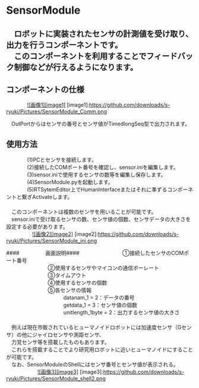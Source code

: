 SensorModule
============
　ロボットに実装されたセンサの計測値を受け取り、出力を行うコンポーネントです。  
　このコンポーネントを利用することでフィードバック制御などが行えるようになります。  
　  
コンポーネントの仕様
--------------------

　　　　[![画像1][image1]](https://github.com/downloads/s-ryuki/Pictures/SensorModule_Comm.png)
[image1]:https://github.com/downloads/s-ryuki/Pictures/SensorModule_Comm.png

　OutPortからはセンサの番号とセンサ値がTimedlongSeq型で出力されます。

使用方法
--------
　　　　(1)PCとセンサを接続します。  
　　　　(2)接続したCOMポート番号を確認し、sensor.iniを編集します。  
　　　　(3)sensor.iniで使用するセンサの数等を編集し保存します。  
　　　　(4)SensorModule.pyを起動します。  
　　　　(5)RTSytemEditor上でHumanInterfaceまたはそれに準ずるコンポーネントと繋ぎActivateします。  
　  
　このコンポーネントは複数のセンサを用いることが可能です。  
　sensor.iniで受け取るセンサの数、センサ値の個数、センサデータの大きさを設定する必要があります。
　  
　　　　　[![画像2][image2]](https://github.com/downloads/s-ryuki/Pictures/SensorModule_ini.png)
[image2]:https://github.com/downloads/s-ryuki/Pictures/SensorModule_ini.png

####　　　　　画面説明####
　　　　　　　　①接続したセンサのCOMポート番号   
　　　　　　　　②使用するセンサやマイコンの通信ボーレート  
　　　　　　　　③タイムアウト  
　　　　　　　　④使用するセンサの個数  
　　　　　　　　⑤各センサの情報  
　　　　　　　　　　　datanam_1 = 2：データの番号  
　　　　　　　　　　　getdata_1 = 3：センサ値の個数  
　　　　　　　　　　　unitlength_1byte = 2：出力するセンサ値の大きさ  
　  
　例えば現在市販されているヒューマノイドロボットには加速度センサ（Gセンサ）の他にジャイロセンサや測距センサ、  
　力覚センサ等を搭載したものもあります。  
　これらを搭載することでより研究用ロボットに近いヒューマノイドにすることが可能です。
　  
　なお、SensorModuleのShellにはセンサ番号とセンサ値が表示される。
　　　　　　[![画像3][image3]](https://github.com/downloads/s-ryuki/Pictures/SensorModule_shell2.png)
[image3]:https://github.com/downloads/s-ryuki/Pictures/SensorModule_shell2.png